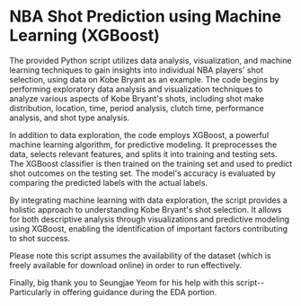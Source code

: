 # NBA Shot Prediction using Machine Learning (XGBoost) #

The provided Python script utilizes data analysis, visualization, and machine learning techniques to gain insights into individual NBA players' shot selection, using data on Kobe Bryant as an example. The code begins by performing exploratory data analysis and visualization techniques to analyze various aspects of Kobe Bryant's shots, including shot make distribution, location, time, period analysis, clutch time, performance analysis, and shot type analysis.

In addition to data exploration, the code employs XGBoost, a powerful machine learning algorithm, for predictive modeling. It preprocesses the data, selects relevant features, and splits it into training and testing sets. The XGBoost classifier is then trained on the training set and used to predict shot outcomes on the testing set. The model's accuracy is evaluated by comparing the predicted labels with the actual labels.

By integrating machine learning with data exploration, the script provides a holistic approach to understanding Kobe Bryant's shot selection. It allows for both descriptive analysis through visualizations and predictive modeling using XGBoost, enabling the identification of important factors contributing to shot success.

Please note this script assumes the availability of the dataset (which is freely available for download online) in order to run effectively.  

Finally, big thank you to Seungjae Yeom for his help with this script-- Particularly in offering guidance during the EDA portion. 
